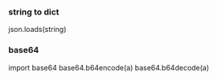 
### string to dict
json.loads(string)

### base64
import base64
base64.b64encode(a)
base64.b64decode(a)

